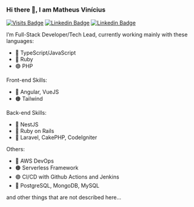 ### Hi there 👋, I am Matheus Vinícius

[![Visits Badge](https://badges.pufler.dev/visits/mtwzim/mtwzim?style=flat-square)](#) 
[![Linkedin Badge](https://img.shields.io/badge/-mtwzim-blue?style=flat-square&logo=Linkedin&logoColor=white&link=https://www.linkedin.com/in/mtwzim/)](https://www.linkedin.com/in/mtwzim/)
[![Linkedin Badge](https://img.shields.io/badge/-contato@matheusvinicius.com.br-black?style=flat-square&logo=gmail&logoColor=brown&link=mailto:contato@matheusvinicius.com.br)](mailto:contato@matheusvinicius.com.br)

I’m Full-Stack Developer/Tech Lead, currently working mainly with these languages: 
- :large_blue_circle: TypeScript/JavaScript 
- :red_circle: Ruby
- :purple_circle: PHP

Front-end Skills:
- :red_circle: Angular, VueJS
- :orange_circle: Tailwind

Back-end Skills:
- :large_blue_circle: NestJS
- :red_circle: Ruby on Rails
- :red_circle: Laravel, CakePHP, CodeIgniter

Others: 
- :large_blue_circle: AWS DevOps
- :orange_circle: Serverless Framework
- :purple_circle: CI/CD with Github Actions and Jenkins
- :large_blue_circle: PostgreSQL, MongoDB, MySQL

and other things that are not described here...
